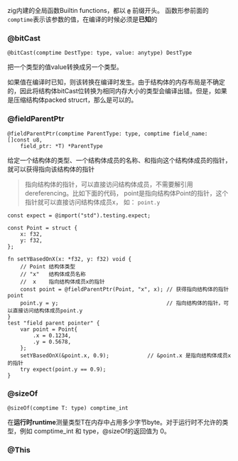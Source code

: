 zig内建的全局函数Builtin functions，都以 **`@`** 前缀开头。  函数形参前面的`comptime`表示该参数的值，在编译的时候必须是**已知**的

### @bitCast
```zig
@bitCast(comptime DestType: type, value: anytype) DestType
```
把一个类型的值value转换成另一个类型。

如果值在编译时已知，则该转换在编译时发生。由于结构体的内存布局是不确定的，因此将结构体bitCast位转换为相同内存大小的类型会编译出错。但是，如果是压缩结构体packed strucrt，那么是可以的。

### @fieldParentPtr 
```zig
@fieldParentPtr(comptime ParentType: type, comptime field_name: []const u8,
    field_ptr: *T) *ParentType
```
给定一个结构体的类型、一个结构体成员的名称、和指向这个结构体成员的指针， 就可以获得指向该结构体的指针
> 指向结构体的指针，可以直接访问结构体成员，不需要解引用dereferencing。比如下面的代码， point是指向结构体Point的指针，这个指针就可以直接访问结构体成员x， 如： `point.y`
```zig
const expect = @import("std").testing.expect;

const Point = struct {
    x: f32,
    y: f32,
};

fn setYBasedOnX(x: *f32, y: f32) void {
    // Point 结构体类型
    // "x"   结构体成员名称
    //  x    指向结构体成员x的指针
    const point = @fieldParentPtr(Point, "x", x); // 获得指向结构体的指针point
    point.y = y;                                  // 指向结构体的指针，可以直接访问结构体成员point.y
}
test "field parent pointer" {
    var point = Point{
        .x = 0.1234,
        .y = 0.5678,
    };
    setYBasedOnX(&point.x, 0.9);            // &point.x 是指向结构体成员x的指针
    try expect(point.y == 0.9);
}
```


### @sizeOf 
```zig
@sizeOf(comptime T: type) comptime_int
```
在**运行时runtime**测量类型T在内存中占用多少字节byte。对于运行时不允许的类型，例如 comptime_int 和 type，@sizeOf的返回值为 0。

### @This

